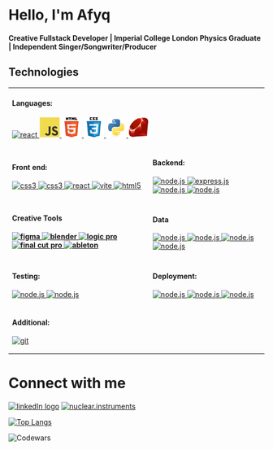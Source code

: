 # Hello, I'm Afyq

#### Creative Fullstack Developer | Imperial College London Physics Graduate | Independent Singer/Songwriter/Producer</h3>

## Technologies

<table cellspacing="0" cellpadding="0">
<tr>
<td colspan="2">
<h4> Languages:</h4>

<a href="https://www.typescriptlang.org/" target="_blank" rel="noreferrer"> <img src="https://cdn.iconscout.com/icon/free/png-256/free-typescript-3521774-2945272.png" alt="react" width="40" />
</a>
<a href="https://developer.mozilla.org/en-US/docs/Web/JavaScript" target="_blank" rel="noreferrer"> <img src="https://raw.githubusercontent.com/devicons/devicon/master/icons/javascript/javascript-original.svg" alt="javascript" width="40" height="40"/> </a>
<a href="https://www.w3schools.com/html/" target="_blank" rel="noreferrer"> <img src="https://raw.githubusercontent.com/devicons/devicon/master/icons/html5/html5-original-wordmark.svg" alt="html5" height="40"/> </a>
<a href="https://www.w3schools.com/css/" target="_blank" rel="noreferrer"> <img src="https://raw.githubusercontent.com/devicons/devicon/master/icons/css3/css3-original-wordmark.svg" alt="css3" width="40" height="40"/> </a>
<a href="https://www.python.org" target="_blank" rel="noreferrer"> <img src="https://raw.githubusercontent.com/devicons/devicon/master/icons/python/python-original.svg" alt="python" width="40" height="40"/> </a>
<a href="https://www.ruby-lang.org/en/" target="_blank" rel="noreferrer"> <img src="https://raw.githubusercontent.com/devicons/devicon/master/icons/ruby/ruby-original.svg" alt="ruby" width="40" height="40"/> </a></td>

</tr>
<tr><td><h4>Front end:</h4>

<a href="https://nextjs.org/" target="_blank" rel="noreferrer"> <img src="https://d2nir1j4sou8ez.cloudfront.net/wp-content/uploads/2021/12/nextjs-boilerplate-logo.png" alt="css3" width="40" height="40"/> </a>
<a href="https://tailwindcss.com/" target="_blank" rel="noreferrer"> <img src="https://upload.wikimedia.org/wikipedia/commons/thumb/archive/d/d5/20230715030041%21Tailwind_CSS_Logo.svg/120px-Tailwind_CSS_Logo.svg.png" alt="css3" width="40" height="40"/> </a>
<a href="https://reactjs.org/" target="_blank" rel="noreferrer"> <img src="https://upload.wikimedia.org/wikipedia/commons/thumb/a/a7/React-icon.svg/2300px-React-icon.svg.png" alt="react" width="50" height="40"/> </a><a href="https://vitejs.dev/" target="_blank" rel="noreferrer"> <img src="https://upload.wikimedia.org/wikipedia/commons/f/f1/Vitejs-logo.svg" alt="vite" width="40" height="40"/>
</a><a href="https://sass-lang.com/" target="_blank" rel="noreferrer"> <img src="https://upload.wikimedia.org/wikipedia/commons/thumb/9/96/Sass_Logo_Color.svg/1280px-Sass_Logo_Color.svg.png" alt="html5" width="40" height="40"/> </a>

</td>
<td>
<h4>Backend:</h4>

<a href="https://nodejs.org/en/about" target="_blank" rel="noreferrer"> <img src="https://static-00.iconduck.com/assets.00/node-js-icon-227x256-913nazt0.png" alt="node.js" width="40" height="40"/> </a>
<a href="https://expressjs.com/" target="_blank" rel="noreferrer"> <img src="https://miro.medium.com/v2/resize:fit:1400/1*i2fRBk3GsYLeUk_Rh7AzHw.png" alt="express.js" width="90" /> </a>
<a href="https://www.mysql.com/" target="_blank" rel="noreferrer"> <img src="https://www.vectorlogo.zone/logos/mysql/mysql-ar21.png" alt="node.js" width="90" > </a><a href="https://knexjs.org/" target="_blank" rel="noreferrer"> <img src="https://static-00.iconduck.com/assets.00/knex-js-icon-2048x2048-l5vf0s33.png" alt="node.js" width="50" > </a></td>

</tr>
<tr>
<td>
<h4>Creative Tools<h4>
<a href="https://www.figma.com/" target="_blank" rel="noreferrer"> <img src="https://upload.wikimedia.org/wikipedia/commons/3/33/Figma-logo.svg" alt="figma" height="40"/> </a>
<a href="https://www.blender.org/" target="_blank" rel="noreferrer"> <img src="https://cdn.iconscout.com/icon/free/png-256/free-blender-3521310-2944729.png?f=webp" alt="blender" height="40"/> </a>
<a href="https://www.apple.com/uk/logic-pro/" target="_blank" rel="noreferrer"> <img src="https://upload.wikimedia.org/wikipedia/en/c/c7/Logic_Pro_icon.png" alt="logic pro" height="40"/> </a>
<a href="https://www.apple.com/uk/final-cut-pro/" target="_blank" rel="noreferrer"> <img src="https://static1.squarespace.com/static/5e949a92e17d55230cd1d44f/t/6453ba8ea2c38b1e6788ef9c/1683208855218/FCiOSicon.png" alt="final cut pro" height="40"/> </a>
<a href="https://www.ableton.com/en/" target="_blank" rel="noreferrer"> <img src="https://e7.pngegg.com/pngimages/335/953/png-clipart-ableton-live-music-computer-software-sound-others-miscellaneous-angle.png" alt="ableton" height="40"/> </a>

</td>
<td>
<h4>Data</h4>

<a href="https://numpy.org/" target="_blank" rel="noreferrer"> <img src="https://miro.medium.com/v2/resize:fit:524/1*CsRki-Xfk8wFDAHJK5DX-w.png" alt="node.js" height="40"/> </a>
<a href="https://pandas.pydata.org/" target="_blank" rel="noreferrer"> <img src="https://logowik.com/content/uploads/images/pandas8580.logowik.com.webp" alt="node.js" height="40"/> </a>
<a href="https://matplotlib.org/" target="_blank" rel="noreferrer"> <img src="https://codersdaily.in/media/courses/matplotlib-codersdaily.png" alt="node.js" height="40"/> </a>
<a href="https://scikit-learn.org/stable/" target="_blank" rel="noreferrer"> <img src="https://upload.wikimedia.org/wikipedia/commons/thumb/0/05/Scikit_learn_logo_small.svg/2560px-Scikit_learn_logo_small.svg.png" alt="node.js" height="40"/> </a>

</td>
</tr>
<tr>
<td>
<h4>Testing:</h4>

<a href="https://jestjs.io/" target="_blank" rel="noreferrer"> <img src="https://cdn.freebiesupply.com/logos/large/2x/jest-logo-png-transparent.png" alt="node.js" width="40" height="40"/> </a>
<a href="https://testing-library.com/" target="_blank" rel="noreferrer"> <img src="https://testing-library.com/img/octopus-128x128.png" alt="node.js" height="40"/> </a>

</td>
<td>
<h4>Deployment:</h4>

<a href="https://www.digitalocean.com/" target="_blank" rel="noreferrer"> <img src="https://upload.wikimedia.org/wikipedia/commons/thumb/c/c2/DigitalOcean_icon.svg/2048px-DigitalOcean_icon.svg.png" alt="node.js" height="40"/> </a>
<a href="https://ubuntu.com/" target="_blank" rel="noreferrer"> <img src="https://seeklogo.com/images/U/ubuntu-linux-logo-A8280F4D05-seeklogo.com.png" alt="node.js" height="40"/> </a>
<a href="https://www.netlify.com/" target="_blank" rel="noreferrer"> <img src="https://upload.wikimedia.org/wikipedia/commons/thumb/9/97/Netlify_logo_%282%29.svg/1200px-Netlify_logo_%282%29.svg.png" alt="node.js" height="40"/> </a>

</td>
</tr>

<tr>
<td colspan="2">
<h4>Additional:</h4>

<a href="https://git-scm.com/" target="_blank" rel="noreferrer"> <img src="https://www.vectorlogo.zone/logos/git-scm/git-scm-icon.svg" alt="git" width="40" height="40"/> </a>

</td>
</tr>
</table>

# Connect with me

<p align="left">
<a href="https://www.linkedin.com/in/afyq-zarof/" target="_blank"><img align="center" src="https://upload.wikimedia.org/wikipedia/commons/thumb/8/81/LinkedIn_icon.svg/2048px-LinkedIn_icon.svg.png" alt="linkedIn logo" height="40" width="40" /></a>
<a href="https://instagram.com/nuclear.instruments" target="_blank"><img align="center" src="https://raw.githubusercontent.com/rahuldkjain/github-profile-readme-generator/master/src/images/icons/Social/instagram.svg" alt="nuclear.instruments" height="40" width="40" /></a>

[![Top Langs](https://github-readme-stats-three-opal-30.vercel.app/api/top-langs/?username=afyqzarof&layout=compact&langs_count=8&theme=highcontrast)](https://github.com/anuraghazra/github-readme-stats)

![Codewars](https://github.r2v.ch/codewars?user=afyqzarof&theme=dark)
